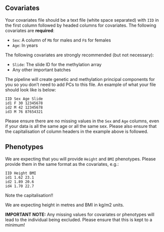 
## Covariates
Your covariates file should be a text file (white space separated) with `IID` in the first column followed by headed columns for covariates. The following covariates are **required**:

- `Sex`: A column of `M`s for males and `F`s for females
- `Age`: In years

The following covariates are strongly recommended (but not necessary):

- `Slide`: The slide ID for the methylation array
- Any other important batches

The pipeline will create genetic and methylation principal components for you so you don’t need to add PCs to this file. An example of what your file should look like is below:

    IID Sex Age Slide
    id1 F 30 12345678
    id2 M 42 12345678
    id3 M 76 87654321

Please ensure there are no missing values in the `Sex` and `Age` columns, even if your data is all the same age or all the same sex. Please also ensure that the capitalisation of column headers in the example above is followed.

## Phenotypes

We are expecting that you will provide `Height` and `BMI` phenotypes. Please provide them in the same format as the covariates, e.g.:

    IID Height BMI
    id1 1.62 23.1
    id2 1.89 20.6
    id4 1.70 22.7

Note the capitalisation!!

We are expecting height in metres and BMI in kg/m2 units.

**IMPORTANT NOTE:** Any missing values for covariates or phenotypes will lead to the individual being excluded. Please ensure that this is kept to a minimum!